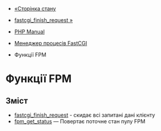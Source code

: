 - [«Сторінка стану](fpm.status.md)
- [fastcgi_finish_request »](function.fastcgi-finish-request.md)

- [PHP Manual](index.md)
- [Менеджер процесів FastCGI](book.fpm.md)
- Функції FPM

# Функції FPM

## Зміст

- [fastcgi_finish_request](function.fastcgi-finish-request.md) -
скидає всі запитані дані клієнту
- [fpm_get_status](function.fpm-get-status.md) — Повертає поточне
стан пулу FPM
